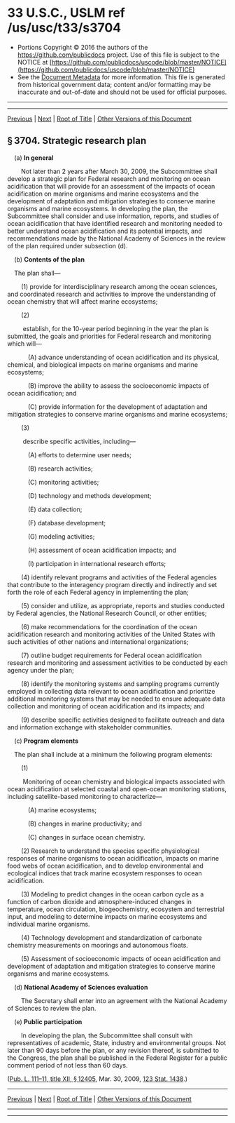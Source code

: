 ---
---

# 33 U.S.C., USLM ref /us/usc/t33/s3704

* Portions Copyright © 2016 the authors of the https://github.com/publicdocs project.
  Use of this file is subject to the NOTICE at [https://github.com/publicdocs/uscode/blob/master/NOTICE](https://github.com/publicdocs/uscode/blob/master/NOTICE)
* See the [Document Metadata](././../../../..//README.md) for more information.
  This file is generated from historical government data; content and/or formatting may be inaccurate and out-of-date and should not be used for official purposes.

----------
----------

[Previous](./../../../..//us/usc/t33/ch50/m__us_usc_t33_s3703.md) | [Next](./../../../..//us/usc/t33/ch50/m__us_usc_t33_s3705.md) | [Root of Title](./../../../../) | [Other Versions of this Document](https://publicdocs.github.io/go/links?ns=uslm&ref=%2Fus%2Fusc%2Ft33%2Fs3704)

## § 3704. Strategic research plan

    (a) __In general__ 

        Not later than 2 years after March 30, 2009, the Subcommittee shall develop a strategic plan for Federal research and monitoring on ocean acidification that will provide for an assessment of the impacts of ocean acidification on marine organisms and marine ecosystems and the development of adaptation and mitigation strategies to conserve marine organisms and marine ecosystems. In developing the plan, the Subcommittee shall consider and use information, reports, and studies of ocean acidification that have identified research and monitoring needed to better understand ocean acidification and its potential impacts, and recommendations made by the National Academy of Sciences in the review of the plan required under subsection (d).

    (b) __Contents of the plan__ 

    The plan shall—

        (1) provide for interdisciplinary research among the ocean sciences, and coordinated research and activities to improve the understanding of ocean chemistry that will affect marine ecosystems;

        (2)

         establish, for the 10-year period beginning in the year the plan is submitted, the goals and priorities for Federal research and monitoring which will—

            (A) advance understanding of ocean acidification and its physical, chemical, and biological impacts on marine organisms and marine ecosystems;

            (B) improve the ability to assess the socioeconomic impacts of ocean acidification; and

            (C) provide information for the development of adaptation and mitigation strategies to conserve marine organisms and marine ecosystems;

        (3)

         describe specific activities, including—

            (A) efforts to determine user needs;

            (B) research activities;

            (C) monitoring activities;

            (D) technology and methods development;

            (E) data collection;

            (F) database development;

            (G) modeling activities;

            (H) assessment of ocean acidification impacts; and

            (I) participation in international research efforts;

        (4) identify relevant programs and activities of the Federal agencies that contribute to the interagency program directly and indirectly and set forth the role of each Federal agency in implementing the plan;

        (5) consider and utilize, as appropriate, reports and studies conducted by Federal agencies, the National Research Council, or other entities;

        (6) make recommendations for the coordination of the ocean acidification research and monitoring activities of the United States with such activities of other nations and international organizations;

        (7) outline budget requirements for Federal ocean acidification research and monitoring and assessment activities to be conducted by each agency under the plan;

        (8) identify the monitoring systems and sampling programs currently employed in collecting data relevant to ocean acidification and prioritize additional monitoring systems that may be needed to ensure adequate data collection and monitoring of ocean acidification and its impacts; and

        (9) describe specific activities designed to facilitate outreach and data and information exchange with stakeholder communities.

    (c) __Program elements__ 

    The plan shall include at a minimum the following program elements:

        (1)

         Monitoring of ocean chemistry and biological impacts associated with ocean acidification at selected coastal and open-ocean monitoring stations, including satellite-based monitoring to characterize—

            (A) marine ecosystems;

            (B) changes in marine productivity; and

            (C) changes in surface ocean chemistry.

        (2) Research to understand the species specific physiological responses of marine organisms to ocean acidification, impacts on marine food webs of ocean acidification, and to develop environmental and ecological indices that track marine ecosystem responses to ocean acidification.

        (3) Modeling to predict changes in the ocean carbon cycle as a function of carbon dioxide and atmosphere-induced changes in temperature, ocean circulation, biogeochemistry, ecosystem and terrestrial input, and modeling to determine impacts on marine ecosystems and individual marine organisms.

        (4) Technology development and standardization of carbonate chemistry measurements on moorings and autonomous floats.

        (5) Assessment of socioeconomic impacts of ocean acidification and development of adaptation and mitigation strategies to conserve marine organisms and marine ecosystems.

    (d) __National Academy of Sciences evaluation__ 

        The Secretary shall enter into an agreement with the National Academy of Sciences to review the plan.

    (e) __Public participation__ 

        In developing the plan, the Subcommittee shall consult with representatives of academic, State, industry and environmental groups. Not later than 90 days before the plan, or any revision thereof, is submitted to the Congress, the plan shall be published in the Federal Register for a public comment period of not less than 60 days.

([Pub. L. 111–11, title XII, § 12405][/us/pl/111/11/s12405], Mar. 30, 2009, [123 Stat. 1438][/us/stat/123/1438].)

----------

[Previous](./../../../..//us/usc/t33/ch50/m__us_usc_t33_s3703.md) | [Next](./../../../..//us/usc/t33/ch50/m__us_usc_t33_s3705.md) | [Root of Title](./../../../../) | [Other Versions of this Document](https://publicdocs.github.io/go/links?ns=uslm&ref=%2Fus%2Fusc%2Ft33%2Fs3704)

----------
----------

[/us/pl/111/11/s12405]: https://publicdocs.github.io/go/links?ns=uslm&ref=%2Fus%2Fpl%2F111%2F11%2Fs12405
[/us/stat/123/1438]: https://publicdocs.github.io/go/links?ns=uslm&ref=%2Fus%2Fstat%2F123%2F1438


